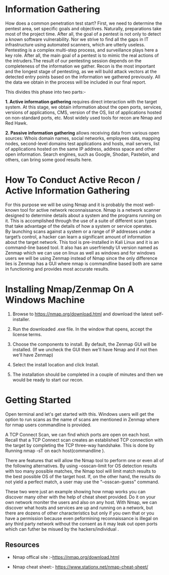 # Information Gathering

  How does a common penetration test start? First, we need to determine the pentest area, set specific goals and objectives. Naturally, preparations take most of the project time. After all, the goal of a pentest is not only to detect a known software vulnerability. Nor we strive to find all the gaps in IT infrastructure using automated scanners, which are utterly useless. Pentesting is a complex multi-step process, and surveillance plays here a key role. After all, the main goal of a pentest is to mimic the real actions of the intruders.The result of our pentesting session depends on the completeness of the information we gather. Recon is the most important and the longest stage of pentesting, as we will build attack vectors at the detected entry points based on the information we gathered previously. All the data we obtain in the process will be included in our final report.  

  This divides this phase into two parts:-

  **1. Active information gathering** requires direct interaction with the target system. At this stage, we obtain information about the open
  ports, services, versions of applications, CMS, version of the OS, list of applications hosted on non-standard ports, etc. Most widely
  used tools for recon are Nmap and Red Hawk.

  **2. Passive information gathering** allows receiving data from various open sources: Whois domain names, social networks, employees data, mapping nodes, second-level domains test applications and hosts, mail servers, list of applications hosted on the same IP address, address space and other open information. Search engines, such as Google,  Shodan, Pastebin, and others, can bring some good results here.
 
# How To Conduct Active Recon / Active Information Gathering
  
  For this purpose we will be using Nmap and it is probably the most well-known tool for active network reconnaissance. Nmap is a network scanner designed to determine details about a system and the programs running on it. This is accomplished through the use of a suite of different scan types that take advantage of the details of how a system or service operates.<br> By launching scans against a system or a range of IP addresses under a target’s control, a hacker can learn a significant amount of information about the target network.
  This tool is pre-installed in Kali Linux and it is an command-line based tool. It also has an userfriendly UI version named as Zenmap which we can use on linux as well as windows and for windows users we will be using Zenmap instead of Nmap since the only difference lies is Zenmap has a GUI where nmap is commandline based both are same in functioning and provides most accurate results.
 

# Installing Nmap/Zenmap On  A Windows Machine
  
  1. Browse to https://nmap.org/download.html and download the latest self-installer.
  
  2. Run the downloaded .exe file. In the window that opens, accept the license terms.
 
  3. Choose the components to install. By default, the Zenmap GUI will be installed. (If we uncheck the GUI then we'll have Nmap and if not then we'll have Zenmap)
 
  4. Select the install location and click Install.
 
  5. The installation should be completed in a couple of minutes and then we would be ready to start our recon.
  
  
# Getting Started
  Open terminal and let's get started with this. Windows users will get the option to run scans as the name of scans are mentioned in Zenmap where for nmap users commandline is provided.
  
  A TCP Connect Scan, we can find which ports are open on each host. Recall that a TCP Connect scan creates an established TCP connection with the target by completing the TCP three-way handshake. This is done by Running nmap -sT on each host(commandline ).
  
  There are features that will allow the Nmap tool to perform one or even all of the following alternatives. By using –osscan-limit for OS detection results with too many possible matches, the Nmap tool will limit match results to the best possible OS of the target host. If, on the other hand, the results do not yield a perfect match, a user may use the "–osscan-guess" command.
  
  These two were just an example showing how nmap  works you can discover many other with the help of cheat sheet provided. Do it on your own network moniter the users and also on any host. With Nmap, we can discover what hosts and services are up and running on a network, but there are dozens of other characteristics but only if you own that or you have a permission because even peformining reconnaissance is illegal on any third party network without the consent as it may leak out open ports which can futher be misued by the hackers/individual . 
  
## Resources
 
- Nmap offical site :-https://nmap.org/download.html

- Nmap cheat sheet:- https://www.stationx.net/nmap-cheat-sheet/
  
  
  